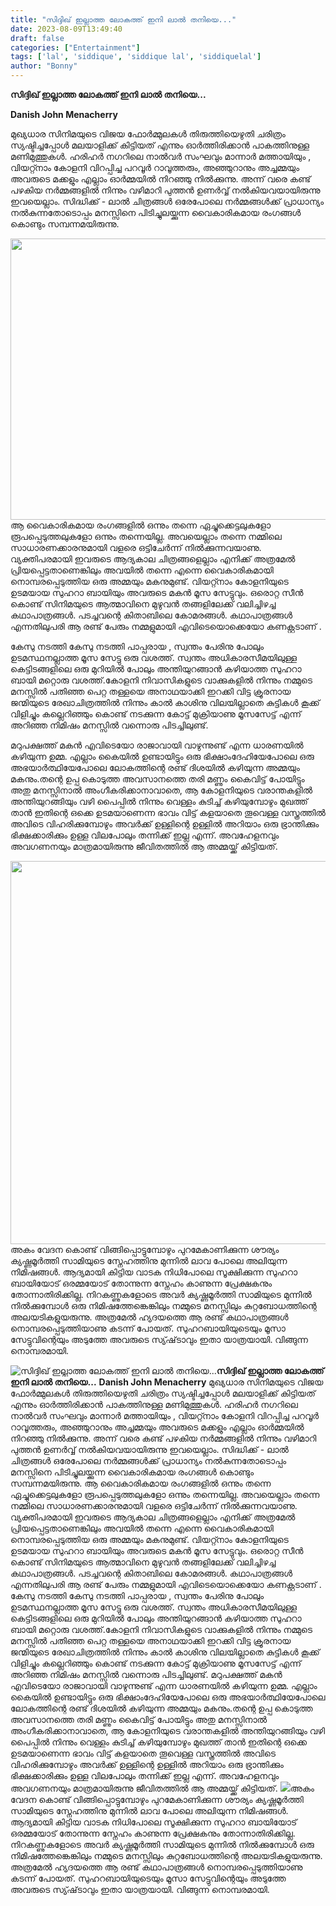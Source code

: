 ```yaml
---
title: "സിദ്ദിഖ് ഇല്ലാത്ത ലോകത്ത്‌ ഇനി ലാൽ തനിയെ..."
date: 2023-08-09T13:49:40
draft: false
categories: ["Entertainment"]
tags: ['lal', 'siddique', 'siddique lal', 'siddiquelal']
author: "Bonny"
---
```


<strong>സിദ്ദിഖ് ഇല്ലാത്ത ലോകത്ത്‌ ഇനി ലാൽ തനിയെ...</strong>

<strong>Danish John Menacherry</strong>

മുഖ്യധാര സിനിമയുടെ വിജയ ഫോർമ്മുലകൾ തിരുത്തിയെഴുതി ചരിത്രം സ്യഷ്ടിച്ചപ്പോൾ മലയാളിക്ക്‌ കിട്ടിയത്‌ എന്നും ഓർത്തിരിക്കാൻ പാകത്തിനുള്ള മണിമുത്തുകൾ. ഹരിഹർ നഗറിലെ നാൽവർ സംഘവും മാന്നാർ മത്തായിയും , വിയറ്റ്നാം കോളനി വിറപ്പിച്ച പറവൂർ റാവൂത്തരും, അഞ്ഞുറാനും അച്ചമ്മയും അവരുടെ മക്കളും എല്ലാം ഓർമ്മയിൽ നിറഞ്ഞു നിൽക്കുന്നു. അന്ന് വരെ കണ്ട്‌ പഴകിയ നർമ്മങ്ങളിൽ നിന്നും വഴിമാറി പുത്തൻ ഉണർവ്വ്‌ നൽകിയവയായിരുന്നു ഇവയെല്ലാം. സിദ്ധിക്ക്‌ - ലാൽ ചിത്രങ്ങൾ ഒരേപോലെ നർമ്മങ്ങൾക്ക്‌ പ്രാധാന്യം നൽകുന്നതോടൊപ്പം മനസ്സിനെ പിടിച്ചുലയ്ക്കുന്ന വൈകാരികമായ രംഗങ്ങൾ കൊണ്ടും സമ്പന്നമയിരുന്നു.

<a href="http://13.232.38.164/wp-content/uploads/2023/08/dqqqqwww-1.jpg"><img class="size-large wp-image-406843 aligncenter" src="http://13.232.38.164/wp-content/uploads/2023/08/dqqqqwww-1.jpg" alt="" width="600" height="450" /></a>ആ വൈകാരികമായ രംഗങ്ങളിൽ ഒന്നും തന്നെ ഏച്ചുക്കെട്ടലുകളോ രൂപപ്പെടുത്തലുകളോ ഒന്നും തന്നെയില്ല. അവയെല്ലാം തന്നെ നമ്മിലെ സാധാരണക്കാരനുമായി വളരെ ഒട്ടിചേർന്ന് നിൽക്കുന്നവയാണു.
വ്യക്തിപരമായി ഇവരുടെ ആദ്യകാല ചിത്രങ്ങളെല്ലാം എനിക്ക്‌ അത്രമേൽ പ്രിയപ്പെട്ടതാണെങ്കിലും അവയിൽ തന്നെ എന്നെ വൈകാരികമായി നൊമ്പരപ്പെടുത്തിയ ഒരു അമ്മയും മകനുമുണ്ട്‌. വിയറ്റ്നാം കോളനിയുടെ ഉടമയായ സുഹറാ ബായിയും അവരുടെ മകൻ മൂസ സേട്ടുവും. ഒരൊറ്റ സീൻ കൊണ്ട്‌ സിനിമയുടെ ആത്മാവിനെ മുഴുവൻ തങ്ങളിലേക്ക്‌ വലിച്ചിഴച്ച കഥാപാത്രങ്ങൾ. പടച്ചവന്റെ കിതാബിലെ കോമരങ്ങൾ. കഥാപാത്രങ്ങൾ എന്നതിലുപരി ആ രണ്ട്‌ പേരും നമ്മളുമായി എവിടെയൊക്കെയോ കണക്റ്റടാണ് .

കേസു നടത്തി കേസു നടത്തി പാപ്പരായ , സ്വന്തം പേരിനു പോലും ഉടമസ്ഥനല്ലാത്ത മൂസ സേട്ടു ഒരു വശത്ത്‌. സ്വന്തം അധികാരസീമയിലുള്ള കെട്ടിടങ്ങളിലെ ഒരു മുറിയിൽ പോലും അന്തിയുറങ്ങാൻ കഴിയാത്ത സുഹറാ ബായി മറ്റൊരു വശത്ത്‌.കോളനി നിവാസികളുടെ വാക്കുകളിൽ നിന്നും നമ്മുടെ മനസ്സിൽ പതിഞ്ഞ പെറ്റ തള്ളയെ അനാഥയാക്കി ഇറക്കി വിട്ട ക്രൂരനായ ജന്മിയുടെ രേഖാചിത്രത്തിൽ നിന്നും കാൽ കാശിനു വിലയില്ലാതെ കുട്ടികൾ കൂക്ക് വിളിച്ചും കല്ലെറിഞ്ഞും കൊണ്ട്‌ നടക്കുന്ന കോട്ട്‌ മുക്രിയാണു മൂസസേട്ട്‌ എന്ന് അറിഞ്ഞ നിമിഷം മനസ്സിൽ വന്നൊരു പിടച്ചിലുണ്ട്‌.

മറുപക്ഷത്ത്‌ മകൻ എവിടെയോ രാജാവായി വാഴുന്നുണ്ട്‌ എന്ന ധാരണയിൽ കഴിയുന്ന ഉമ്മ. എല്ലാം കൈയിൽ ഉണ്ടായിട്ടും ഒരു ഭിക്ഷാംദേഹിയേപോലെ ഒരു അഭയാർത്ഥിയേപോലെ ലോകത്തിന്റെ രണ്ട്‌ ദിശയിൽ കഴിയുന്ന അമ്മയും മകനും.തന്റെ ഉപ്പ കൊടുത്ത അവസാനത്തെ തരി മണ്ണും കൈവിട്ട്‌ പോയിട്ടും അതു മനസ്സിനാൽ അംഗീകരിക്കാനാവാതെ, ആ കോളനിയുടെ വരാന്തകളിൽ അന്തിയുറങ്ങിയും വഴി പൈപ്പിൽ നിന്നും വെള്ളം കുടിച്ച്‌ കഴിയുമ്പോഴും മുഖത്ത്‌ താൻ ഇതിന്റെ ഒക്കെ ഉടമയാണെന്ന ഭാവം വിട്ട്‌ കളയാതെ തൂവെള്ള വസ്ത്രത്തിൽ അവിടെ വിഹരിക്കുമ്പോഴും അവർക്ക്‌ ഉള്ളിന്റെ ഉള്ളിൽ അറിയാം ഒരു ഭ്രാന്തിക്കും ഭിക്ഷക്കാരിക്കും ഉള്ള വിലപോലും തന്നിക്ക്‌ ഇല്ല എന്ന്. അവഹേളനവും അവഗണനയും മാത്രമായിരുന്നു ജീവിതത്തിൽ ആ അമ്മയ്ക്ക്‌ കിട്ടിയത്‌.

<a href="http://13.232.38.164/wp-content/uploads/2023/08/egeerrr.jpg"><img class="size-large wp-image-406844 aligncenter" src="http://13.232.38.164/wp-content/uploads/2023/08/egeerrr-1024x613.jpg" alt="" width="1024" height="613" /></a>അകം വേദന കൊണ്ട്‌ വിങ്ങിപ്പൊട്ടുമ്പോഴും പുറമേകാണിക്കുന്ന ശൗര്യം ക്യഷ്ണമൂർത്തി സാമിയുടെ സ്നേഹത്തിനു മുന്നിൽ ലാവ പോലെ അലിയുന്ന നിമിഷങ്ങൾ. ആദ്യമായി കിട്ടിയ വാടക നിധിപോലെ സൂക്ഷിക്കുന്ന സുഹറാ ബായിയോട്‌ ഒരമ്മയോട്‌ തോന്നുന്ന സ്നേഹം കാണുന്ന പ്രേക്ഷകനും തോന്നാതിരിക്കില്ല. നിറകണ്ണുകളോടെ അവർ ക്യഷ്ണമൂർത്തി സാമിയുടെ മുന്നിൽ നിൽക്കുമ്പോൾ ഒരു നിമിഷത്തേങ്കെങ്കിലും നമ്മുടെ മനസ്സിലും കുറ്റബോധത്തിന്റെ അലയടികളുയരുന്നു. അത്രമേൽ ഹ്യദയത്തെ ആ രണ്ട്‌ കഥാപാത്രങ്ങൾ നൊമ്പരപ്പെടുത്തിയാണു കടന്ന് പോയത്‌. സുഹറബായിയുടെയും മൂസാ സേട്ടുവിന്റെയും അടുത്തേ അവരുടെ സ്യ്ഷ്‌ടാവും ഇതാ യാത്രയായി. വിങ്ങുന്ന നൊമ്പരമായി.


![സിദ്ദിഖ് ഇല്ലാത്ത ലോകത്ത്‌ ഇനി ലാൽ തനിയെ...](http://13.232.38.164/wp-content/uploads/2023/08/dqqqqwww-1.jpg)**സിദ്ദിഖ് ഇല്ലാത്ത ലോകത്ത്‌ ഇനി ലാൽ തനിയെ...** **Danish John Menacherry** മുഖ്യധാര സിനിമയുടെ വിജയ ഫോർമ്മുലകൾ തിരുത്തിയെഴുതി ചരിത്രം സ്യഷ്ടിച്ചപ്പോൾ മലയാളിക്ക്‌ കിട്ടിയത്‌ എന്നും ഓർത്തിരിക്കാൻ പാകത്തിനുള്ള മണിമുത്തുകൾ. ഹരിഹർ നഗറിലെ നാൽവർ സംഘവും മാന്നാർ മത്തായിയും , വിയറ്റ്നാം കോളനി വിറപ്പിച്ച പറവൂർ റാവൂത്തരും, അഞ്ഞുറാനും അച്ചമ്മയും അവരുടെ മക്കളും എല്ലാം ഓർമ്മയിൽ നിറഞ്ഞു നിൽക്കുന്നു. അന്ന് വരെ കണ്ട്‌ പഴകിയ നർമ്മങ്ങളിൽ നിന്നും വഴിമാറി പുത്തൻ ഉണർവ്വ്‌ നൽകിയവയായിരുന്നു ഇവയെല്ലാം. സിദ്ധിക്ക്‌ - ലാൽ ചിത്രങ്ങൾ ഒരേപോലെ നർമ്മങ്ങൾക്ക്‌ പ്രാധാന്യം നൽകുന്നതോടൊപ്പം മനസ്സിനെ പിടിച്ചുലയ്ക്കുന്ന വൈകാരികമായ രംഗങ്ങൾ കൊണ്ടും സമ്പന്നമയിരുന്നു. [](http://13.232.38.164/wp-content/uploads/2023/08/dqqqqwww-1.jpg)ആ വൈകാരികമായ രംഗങ്ങളിൽ ഒന്നും തന്നെ ഏച്ചുക്കെട്ടലുകളോ രൂപപ്പെടുത്തലുകളോ ഒന്നും തന്നെയില്ല. അവയെല്ലാം തന്നെ നമ്മിലെ സാധാരണക്കാരനുമായി വളരെ ഒട്ടിചേർന്ന് നിൽക്കുന്നവയാണു. വ്യക്തിപരമായി ഇവരുടെ ആദ്യകാല ചിത്രങ്ങളെല്ലാം എനിക്ക്‌ അത്രമേൽ പ്രിയപ്പെട്ടതാണെങ്കിലും അവയിൽ തന്നെ എന്നെ വൈകാരികമായി നൊമ്പരപ്പെടുത്തിയ ഒരു അമ്മയും മകനുമുണ്ട്‌. വിയറ്റ്നാം കോളനിയുടെ ഉടമയായ സുഹറാ ബായിയും അവരുടെ മകൻ മൂസ സേട്ടുവും. ഒരൊറ്റ സീൻ കൊണ്ട്‌ സിനിമയുടെ ആത്മാവിനെ മുഴുവൻ തങ്ങളിലേക്ക്‌ വലിച്ചിഴച്ച കഥാപാത്രങ്ങൾ. പടച്ചവന്റെ കിതാബിലെ കോമരങ്ങൾ. കഥാപാത്രങ്ങൾ എന്നതിലുപരി ആ രണ്ട്‌ പേരും നമ്മളുമായി എവിടെയൊക്കെയോ കണക്റ്റടാണ് . കേസു നടത്തി കേസു നടത്തി പാപ്പരായ , സ്വന്തം പേരിനു പോലും ഉടമസ്ഥനല്ലാത്ത മൂസ സേട്ടു ഒരു വശത്ത്‌. സ്വന്തം അധികാരസീമയിലുള്ള കെട്ടിടങ്ങളിലെ ഒരു മുറിയിൽ പോലും അന്തിയുറങ്ങാൻ കഴിയാത്ത സുഹറാ ബായി മറ്റൊരു വശത്ത്‌.കോളനി നിവാസികളുടെ വാക്കുകളിൽ നിന്നും നമ്മുടെ മനസ്സിൽ പതിഞ്ഞ പെറ്റ തള്ളയെ അനാഥയാക്കി ഇറക്കി വിട്ട ക്രൂരനായ ജന്മിയുടെ രേഖാചിത്രത്തിൽ നിന്നും കാൽ കാശിനു വിലയില്ലാതെ കുട്ടികൾ കൂക്ക് വിളിച്ചും കല്ലെറിഞ്ഞും കൊണ്ട്‌ നടക്കുന്ന കോട്ട്‌ മുക്രിയാണു മൂസസേട്ട്‌ എന്ന് അറിഞ്ഞ നിമിഷം മനസ്സിൽ വന്നൊരു പിടച്ചിലുണ്ട്‌. മറുപക്ഷത്ത്‌ മകൻ എവിടെയോ രാജാവായി വാഴുന്നുണ്ട്‌ എന്ന ധാരണയിൽ കഴിയുന്ന ഉമ്മ. എല്ലാം കൈയിൽ ഉണ്ടായിട്ടും ഒരു ഭിക്ഷാംദേഹിയേപോലെ ഒരു അഭയാർത്ഥിയേപോലെ ലോകത്തിന്റെ രണ്ട്‌ ദിശയിൽ കഴിയുന്ന അമ്മയും മകനും.തന്റെ ഉപ്പ കൊടുത്ത അവസാനത്തെ തരി മണ്ണും കൈവിട്ട്‌ പോയിട്ടും അതു മനസ്സിനാൽ അംഗീകരിക്കാനാവാതെ, ആ കോളനിയുടെ വരാന്തകളിൽ അന്തിയുറങ്ങിയും വഴി പൈപ്പിൽ നിന്നും വെള്ളം കുടിച്ച്‌ കഴിയുമ്പോഴും മുഖത്ത്‌ താൻ ഇതിന്റെ ഒക്കെ ഉടമയാണെന്ന ഭാവം വിട്ട്‌ കളയാതെ തൂവെള്ള വസ്ത്രത്തിൽ അവിടെ വിഹരിക്കുമ്പോഴും അവർക്ക്‌ ഉള്ളിന്റെ ഉള്ളിൽ അറിയാം ഒരു ഭ്രാന്തിക്കും ഭിക്ഷക്കാരിക്കും ഉള്ള വിലപോലും തന്നിക്ക്‌ ഇല്ല എന്ന്. അവഹേളനവും അവഗണനയും മാത്രമായിരുന്നു ജീവിതത്തിൽ ആ അമ്മയ്ക്ക്‌ കിട്ടിയത്‌. [![](http://13.232.38.164/wp-content/uploads/2023/08/egeerrr-1024x613.jpg)](http://13.232.38.164/wp-content/uploads/2023/08/egeerrr.jpg)അകം വേദന കൊണ്ട്‌ വിങ്ങിപ്പൊട്ടുമ്പോഴും പുറമേകാണിക്കുന്ന ശൗര്യം ക്യഷ്ണമൂർത്തി സാമിയുടെ സ്നേഹത്തിനു മുന്നിൽ ലാവ പോലെ അലിയുന്ന നിമിഷങ്ങൾ. ആദ്യമായി കിട്ടിയ വാടക നിധിപോലെ സൂക്ഷിക്കുന്ന സുഹറാ ബായിയോട്‌ ഒരമ്മയോട്‌ തോന്നുന്ന സ്നേഹം കാണുന്ന പ്രേക്ഷകനും തോന്നാതിരിക്കില്ല. നിറകണ്ണുകളോടെ അവർ ക്യഷ്ണമൂർത്തി സാമിയുടെ മുന്നിൽ നിൽക്കുമ്പോൾ ഒരു നിമിഷത്തേങ്കെങ്കിലും നമ്മുടെ മനസ്സിലും കുറ്റബോധത്തിന്റെ അലയടികളുയരുന്നു. അത്രമേൽ ഹ്യദയത്തെ ആ രണ്ട്‌ കഥാപാത്രങ്ങൾ നൊമ്പരപ്പെടുത്തിയാണു കടന്ന് പോയത്‌. സുഹറബായിയുടെയും മൂസാ സേട്ടുവിന്റെയും അടുത്തേ അവരുടെ സ്യ്ഷ്‌ടാവും ഇതാ യാത്രയായി. വിങ്ങുന്ന നൊമ്പരമായി.
